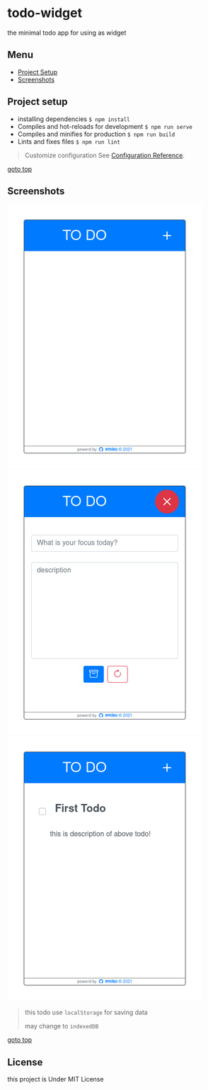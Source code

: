 # todo-widget

the minimal todo app for using as widget

## Menu

- [Project Setup](#project-setup)
- [Screenshots](#screenshots)

## Project setup

- installing dependencies `$ npm install`
- Compiles and hot-reloads for development `$ npm run serve`
- Compiles and minifies for production `$ npm run build`
- Lints and fixes files `$ npm run lint`

> Customize configuration
> See [Configuration Reference](https://cli.vuejs.org/config/).

[goto top](#menu)

## Screenshots

![empty-viwe](./src/assets/screen-shots/empty-view.png)
![input-view](./src/assets/screen-shots/input-view.png)
![list-view](./src/assets/screen-shots/list-view.png)

> this todo use `localStorage` for saving data
>
> may change to `indexedDB`

[goto top](#menu)

## License

this project is Under MIT License
